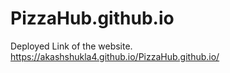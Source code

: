 # PizzaHub.github.io

Deployed Link of the website. https://akashshukla4.github.io/PizzaHub.github.io/
